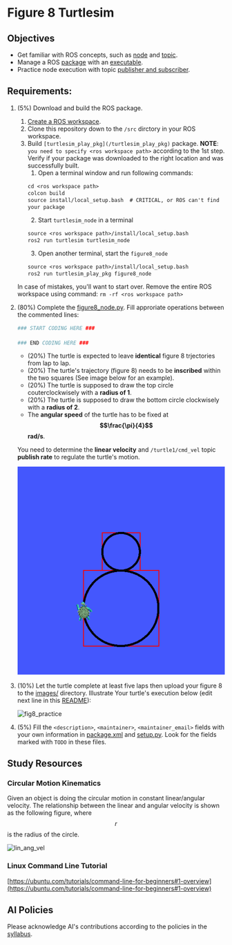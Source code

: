 # Figure 8 Turtlesim
## Objectives
- Get familiar with ROS concepts, such as [node](https://docs.ros.org/en/jazzy/Tutorials/Beginner-CLI-Tools/Understanding-ROS2-Nodes/Understanding-ROS2-Nodes.html) and 
[topic](https://docs.ros.org/en/jazzy/Tutorials/Beginner-CLI-Tools/Understanding-ROS2-Topics/Understanding-ROS2-Topics.html).
- Manage a ROS [package](https://docs.ros.org/en/jazzy/Tutorials/Beginner-Client-Libraries/Creating-Your-First-ROS2-Package.html) with an [executable](https://docs.ros.org/en/jazzy/Tutorials/Beginner-Client-Libraries/Writing-A-Simple-Py-Publisher-And-Subscriber.html).
- Practice node execution with topic [publisher and subscriber](https://docs.ros.org/en/jazzy/Tutorials/Beginner-Client-Libraries/Writing-A-Simple-Py-Publisher-And-Subscriber.html).

## Requirements: 
1. (5%) Download and build the ROS package. 
   1. [Create a ROS workspace](https://docs.ros.org/en/jazzy/Tutorials/Beginner-Client-Libraries/Creating-A-Workspace/Creating-A-Workspace.html#create-a-new-directory).
   2. Clone this repository down to the `/src` dirctory in your ROS workspace.
   3. Build `[turtlesim_play_pkg](/turtlesim_play_pkg)` package.
      **NOTE**: `you need to specify <ros workspace path>` according to the 1st step.
      Verify if your package was downloaded to the right location and was successfully built.
      1. Open a terminal window and run following commands:
      ```console
      cd <ros workspace path>
      colcon build
      source install/local_setup.bash  # CRITICAL, or ROS can't find your package
      ```   
      2. Start `turtlesim_node` in a terminal
      ```console
      source <ros workspace path>/install/local_setup.bash
      ros2 run turtlesim turtlesim_node
      ```
      3. Open another terminal, start the `figure8_node`
      ```console
      source <ros workspace path>/install/local_setup.bash
      ros2 run turtlesim_play_pkg figure8_node
      ```
   In case of mistakes, you'll want to start over. Remove the entire ROS workspace using command: `rm -rf <ros workspace path>`
2. (80%) Complete the [figure8_node.py](turtlesim_play_pkg/turtlesim_play_pkg/figure8_node.py).
   Fill approriate operations between the commented lines:
   ```python
   ### START CODING HERE ###

   ### END CODING HERE ###
   ```
   - (20%) The turtle is expected to leave **identical** figure 8 trjectories from lap to lap.
   - (20%) The turtle's trajectory (figure 8) needs to be **inscribed** within the two squares (See image below for an example).
   - (20%) The turtle is supposed to draw the top circle couterclockwisely with a **radius of 1**.
   - (20%) The turtle is supposed to draw the bottom circle clockwisely with a **radius of 2**.
   - The **angular speed** of the turtle has to be fixed at **$$\frac{\pi}{4}$$ rad/s**.
   
   You need to determine the **linear velocity** and `/turtle1/cmd_vel` topic **publish rate** to regulate the turtle's motion.
   
   ![example_fig8](turtlesim_play_pkg/images/example_fig8.gif)

3. (10%) Let the turtle complete at least five laps then upload your figure 8 to the [images/](turtlesim_play_pkg/images/) directory.
   Illustrate Your turtle's execution below (edit next line in this [README](README.md)):
   
   ![fig8_practice](turtlesim_play_pkg/images/fig8_practice.png)
   
5. (5%) Fill the `<description>`, `<maintainer>`, `<maintainer_email>` fields with your own information in [package.xml](turtlesim_play_pkg/package.xml) and [setup.py](turtlesim_play_pkg/setup.py).
Look for the fields marked with `TODO` in these files.

## Study Resources

### Circular Motion Kinematics
Given an object is doing the circular motion in constant linear/angular velocity. 
The relationship between the linear and angular velocity is shown as the following figure, where $$r$$ is the radius of the circle.

![lin_ang_vel](https://yairshinar.com/wp-content/uploads/2018/12/c99655fa7435cc516bb40ac7daaa51c9.jpg)

### Linux Command Line Tutorial
[https://ubuntu.com/tutorials/command-line-for-beginners#1-overview](https://ubuntu.com/tutorials/command-line-for-beginners#1-overview)

## AI Policies
Please acknowledge AI's contributions according to the policies in the [syllabus](https://linzhanguca.github.io/_docs/robotics2-2025/syllabus.pdf).
